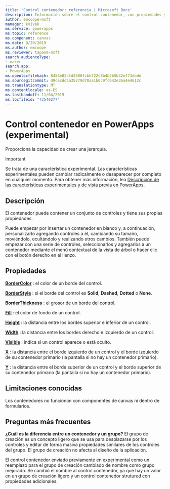 ```yaml
---
title: 'Control contenedor: referencia | Microsoft Docs'
description: Información sobre el control contenedor, con propiedades y ejemplos
author: emcoope-msft
manager: kvivek
ms.service: powerapps
ms.topic: reference
ms.component: canvas
ms.date: 9/20/2019
ms.author: emcoope
ms.reviewer: tapanm-msft
search.audienceType:
- maker
search.app:
- PowerApps
ms.openlocfilehash: 8456e82cfd2680fcbb722c8b4b2b5b32ef73dbde
ms.sourcegitcommit: d9cecdd5a35279d78aa1b6c9fc642e36a4e4612c
ms.translationtype: MT
ms.contentlocale: es-ES
ms.lasthandoff: 11/04/2019
ms.locfileid: "73540277"
---
```

# <a name="container-control-in-powerapps-experimental"></a>Control contenedor en PowerApps (experimental)
Proporciona la capacidad de crear una jerarquía.

> [!IMPORTANT]
> Se trata de una característica experimental. Las características experimentales pueden cambiar radicalmente o desaparecer por completo en cualquier momento.
> Para obtener más información, lea [Descripción de las características experimentales y de vista previa en PowerApps](https://docs.microsoft.com/powerapps/maker/canvas-apps/working-with-experimental-preview).

## <a name="description"></a>Descripción
 El contenedor puede contener un conjunto de controles y tiene sus propias propiedades. 

Puede empezar por insertar un contenedor en blanco y, a continuación, personalizarlo agregando controles a él, cambiando su tamaño, moviéndolo, ocultándolo y realizando otros cambios. También puede empezar con una serie de controles, seleccionarlos y agregarlos a un contenedor mediante el menú contextual de la vista de árbol o hacer clic con el botón derecho en el lienzo. 

## <a name="properties"></a>Propiedades
**[BorderColor](properties-color-border.md)** : el color de un borde del control.

**[BorderStyle](properties-color-border.md)** : si el borde del control es **Solid**, **Dashed**, **Dotted** o **None**.

**[BorderThickness](properties-color-border.md)** : el grosor de un borde del control.

**[Fill](properties-color-border.md)** : el color de fondo de un control.

**[Height](properties-size-location.md)** : la distancia entre los bordes superior e inferior de un control.

**[Width](properties-size-location.md)** : la distancia entre los bordes derecho e izquierdo de un control.

**[Visible](properties-core.md)** : indica si un control aparece o está oculto.

**[X](properties-size-location.md)** : la distancia entre el borde izquierdo de un control y el borde izquierdo de su contenedor primario (la pantalla si no hay un contenedor primario). 

**[Y](properties-size-location.md)** : la distancia entre el borde superior de un control y el borde superior de su contenedor primario (la pantalla si no hay un contenedor primario). 


## <a name="known-limitations"></a>Limitaciones conocidas

Los contenedores no funcionan con componentes de canvas ni dentro de formularios. 

## <a name="frequently-asked-questions"></a>Preguntas más frecuentes

**¿Cuál es la diferencia entre un contenedor y un grupo?**
El grupo de creación es un concepto ligero que se usa para desplazarse por los controles y editar de forma masiva propiedades similares de los controles del grupo. El grupo de creación no afecta al diseño de la aplicación. 

El control contenedor enviado previamente en experimental como un reemplazo para el grupo de creación cambiado de nombre como grupo mejorado. Se cambió el nombre al control contenedor, ya que hay un valor en un grupo de creación ligero y un control contenedor strutured con propiedades adicionales. 

